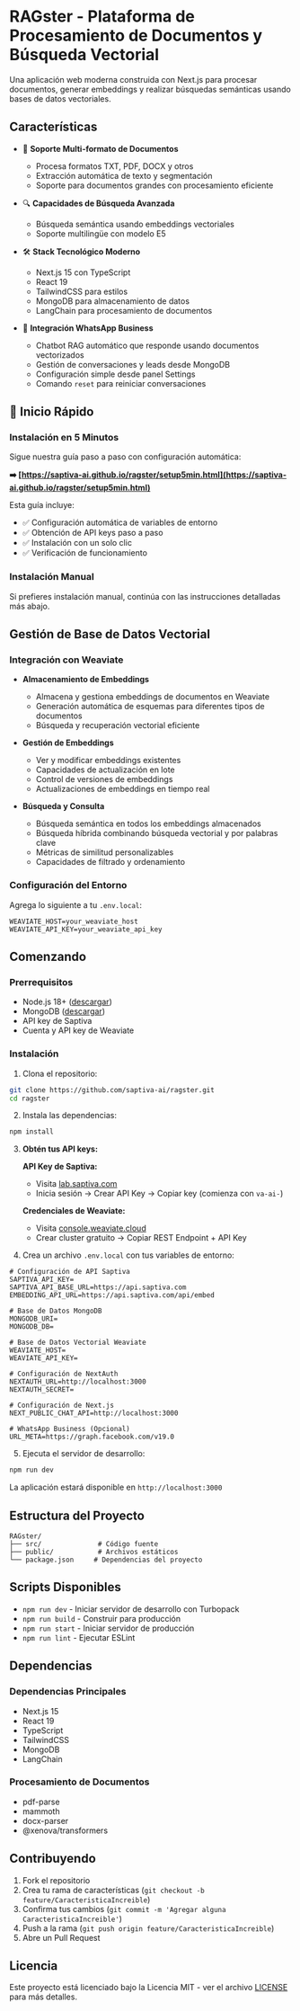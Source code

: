 # RAGster - Plataforma de Procesamiento de Documentos y Búsqueda Vectorial

Una aplicación web moderna construida con Next.js para procesar documentos, generar embeddings y realizar búsquedas semánticas usando bases de datos vectoriales.

## Características

- 📄 **Soporte Multi-formato de Documentos**

  - Procesa formatos TXT, PDF, DOCX y otros
  - Extracción automática de texto y segmentación
  - Soporte para documentos grandes con procesamiento eficiente

- 🔍 **Capacidades de Búsqueda Avanzada**

  - Búsqueda semántica usando embeddings vectoriales
  - Soporte multilingüe con modelo E5

- 🛠️ **Stack Tecnológico Moderno**
  - Next.js 15 con TypeScript
  - React 19
  - TailwindCSS para estilos
  - MongoDB para almacenamiento de datos
  - LangChain para procesamiento de documentos

- 💬 **Integración WhatsApp Business**
  - Chatbot RAG automático que responde usando documentos vectorizados
  - Gestión de conversaciones y leads desde MongoDB
  - Configuración simple desde panel Settings
  - Comando `reset` para reiniciar conversaciones

## 🚀 Inicio Rápido

### Instalación en 5 Minutos

Sigue nuestra guía paso a paso con configuración automática:

**➡️ [https://saptiva-ai.github.io/ragster/setup5min.html](https://saptiva-ai.github.io/ragster/setup5min.html)**

Esta guía incluye:
- ✅ Configuración automática de variables de entorno
- ✅ Obtención de API keys paso a paso
- ✅ Instalación con un solo clic
- ✅ Verificación de funcionamiento

### Instalación Manual

Si prefieres instalación manual, continúa con las instrucciones detalladas más abajo.

## Gestión de Base de Datos Vectorial

### Integración con Weaviate

- **Almacenamiento de Embeddings**

  - Almacena y gestiona embeddings de documentos en Weaviate
  - Generación automática de esquemas para diferentes tipos de documentos
  - Búsqueda y recuperación vectorial eficiente

- **Gestión de Embeddings**

  - Ver y modificar embeddings existentes
  - Capacidades de actualización en lote
  - Control de versiones de embeddings
  - Actualizaciones de embeddings en tiempo real

- **Búsqueda y Consulta**
  - Búsqueda semántica en todos los embeddings almacenados
  - Búsqueda híbrida combinando búsqueda vectorial y por palabras clave
  - Métricas de similitud personalizables
  - Capacidades de filtrado y ordenamiento

### Configuración del Entorno

Agrega lo siguiente a tu `.env.local`:

```env
WEAVIATE_HOST=your_weaviate_host
WEAVIATE_API_KEY=your_weaviate_api_key
```

## Comenzando

### Prerrequisitos

- Node.js 18+ ([descargar](https://nodejs.org/))
- MongoDB ([descargar](https://www.mongodb.com/try/download/community))
- API key de Saptiva
- Cuenta y API key de Weaviate

### Instalación

1. Clona el repositorio:

```bash
git clone https://github.com/saptiva-ai/ragster.git
cd ragster
```

2. Instala las dependencias:

```bash
npm install
```

3. **Obtén tus API keys:**

   **API Key de Saptiva:**
   - Visita [lab.saptiva.com](https://lab.saptiva.com/)
   - Inicia sesión → Crear API Key → Copiar key (comienza con `va-ai-`)

   **Credenciales de Weaviate:**
   - Visita [console.weaviate.cloud](https://console.weaviate.cloud/)
   - Crear cluster gratuito → Copiar REST Endpoint + API Key

4. Crea un archivo `.env.local` con tus variables de entorno:

```env
# Configuración de API Saptiva
SAPTIVA_API_KEY=
SAPTIVA_API_BASE_URL=https://api.saptiva.com
EMBEDDING_API_URL=https://api.saptiva.com/api/embed

# Base de Datos MongoDB
MONGODB_URI=
MONGODB_DB=

# Base de Datos Vectorial Weaviate
WEAVIATE_HOST=
WEAVIATE_API_KEY=

# Configuración de NextAuth
NEXTAUTH_URL=http://localhost:3000
NEXTAUTH_SECRET=

# Configuración de Next.js
NEXT_PUBLIC_CHAT_API=http://localhost:3000

# WhatsApp Business (Opcional)
URL_META=https://graph.facebook.com/v19.0
```

5. Ejecuta el servidor de desarrollo:

```bash
npm run dev
```

La aplicación estará disponible en `http://localhost:3000`

## Estructura del Proyecto

```
RAGster/
├── src/              # Código fuente
├── public/           # Archivos estáticos
└── package.json     # Dependencias del proyecto
```

## Scripts Disponibles

- `npm run dev` - Iniciar servidor de desarrollo con Turbopack
- `npm run build` - Construir para producción
- `npm run start` - Iniciar servidor de producción
- `npm run lint` - Ejecutar ESLint

## Dependencias

### Dependencias Principales

- Next.js 15
- React 19
- TypeScript
- TailwindCSS
- MongoDB
- LangChain

### Procesamiento de Documentos

- pdf-parse
- mammoth
- docx-parser
- @xenova/transformers

## Contribuyendo

1. Fork el repositorio
2. Crea tu rama de características (`git checkout -b feature/CaracteristicaIncreible`)
3. Confirma tus cambios (`git commit -m 'Agregar alguna CaracteristicaIncreible'`)
4. Push a la rama (`git push origin feature/CaracteristicaIncreible`)
5. Abre un Pull Request

## Licencia

Este proyecto está licenciado bajo la Licencia MIT - ver el archivo [LICENSE](LICENSE) para más detalles.
